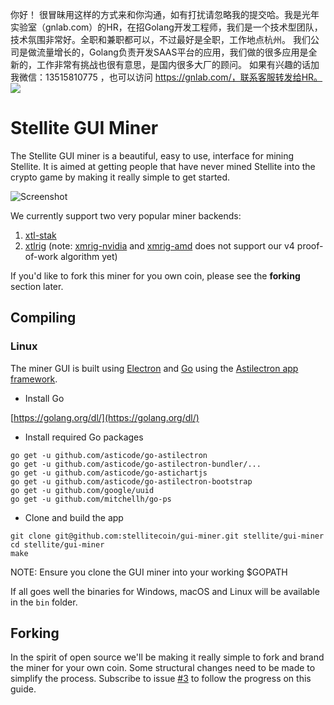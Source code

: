 你好！
很冒昧用这样的方式来和你沟通，如有打扰请忽略我的提交哈。我是光年实验室（gnlab.com）的HR，在招Golang开发工程师，我们是一个技术型团队，技术氛围非常好。全职和兼职都可以，不过最好是全职，工作地点杭州。
我们公司是做流量增长的，Golang负责开发SAAS平台的应用，我们做的很多应用是全新的，工作非常有挑战也很有意思，是国内很多大厂的顾问。
如果有兴趣的话加我微信：13515810775  ，也可以访问 https://gnlab.com/，联系客服转发给HR。
![](git-assets/miner-logo.png)

#  Stellite GUI Miner

The Stellite GUI miner is a beautiful, easy to use, interface for mining Stellite.
It is aimed at getting people that have never mined Stellite into the crypto
game by making it really simple to get started.

![Screenshot](https://i.imgur.com/ruK7z4Y.png "Screenshot")

We currently support two very popular miner backends:

1. [xtl-stak](https://github.com/stellitecoin/xtl-stak)
2. [xtlrig](https://github.com/stellitecoin/xtlrig) (note: [xmrig-nvidia](https://github.com/xmrig/xmrig-nvidia) and [xmrig-amd](https://github.com/xmrig/xmrig-amd) does not support our v4 proof-of-work algorithm yet)

If you'd like to fork this miner for you own coin, please see the __forking__
section later.

## Compiling

### Linux

The miner GUI is built using [Electron](https://electronjs.org) and
[Go](https://golang.org) using the
[Astilectron app framework](https://github.com/asticode/astilectron).

* Install Go

[https://golang.org/dl/](https://golang.org/dl/)

* Install required Go packages

```shell
go get -u github.com/asticode/go-astilectron
go get -u github.com/asticode/go-astilectron-bundler/...
go get -u github.com/asticode/go-astichartjs
go get -u github.com/asticode/go-astilectron-bootstrap
go get -u github.com/google/uuid
go get -u github.com/mitchellh/go-ps
```

* Clone and build the app

```shell
git clone git@github.com:stellitecoin/gui-miner.git stellite/gui-miner
cd stellite/gui-miner
make
```

NOTE: Ensure you clone the GUI miner into your working $GOPATH

If all goes well the binaries for Windows, macOS and Linux will be available in the `bin` folder.

## Forking

In the spirit of open source we'll be making it really simple to fork and
brand the miner for your own coin. Some structural changes need to be made to
simplify the process. Subscribe to issue [#3][i3] to follow the progress on this
guide.

[i3]: https://github.com/stellitecoin/gui-miner/issues/3
